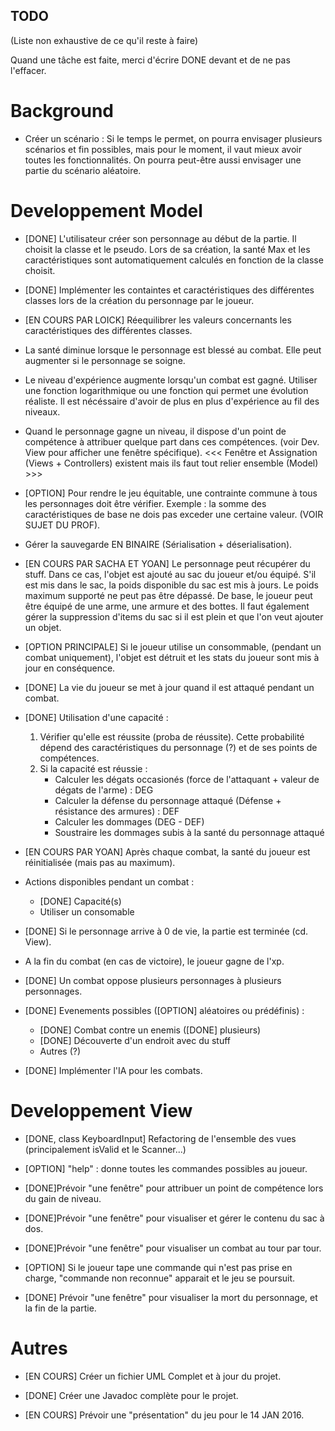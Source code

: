 ## TODO

(Liste non exhaustive de ce qu'il reste à faire)

Quand une tâche est faite, merci d'écrire DONE devant et de ne pas l'effacer.

# Background 

* Créer un scénario : Si le temps le permet, on pourra envisager plusieurs scénarios et fin possibles, mais pour le moment, il vaut mieux avoir toutes les fonctionnalités. On pourra peut-être aussi envisager une partie du scénario aléatoire. 

# Developpement Model

* [DONE] L'utilisateur créer son personnage au début de la partie. Il choisit la classe et le pseudo. Lors de sa création, la santé Max et les caractéristiques sont automatiquement calculés en fonction de la classe choisit. 

* [DONE] Implémenter les containtes et caractéristiques des différentes classes lors de la création du personnage par le joueur. 

* [EN COURS PAR LOICK] Réequilibrer les valeurs concernants les caractéristiques des différentes classes.

* La santé diminue lorsque le personnage est blessé au combat. Elle peut augmenter si le personnage se soigne.

* Le niveau d'expérience augmente lorsqu'un combat est gagné. Utiliser une fonction logarithmique ou une fonction qui permet une évolution réaliste. Il est nécéssaire d'avoir de plus en plus d'expérience au fil des niveaux. 

* Quand le personnage gagne un niveau, il dispose d'un point de compétence à attribuer quelque part dans ces compétences. (voir Dev. View pour afficher une fenêtre spécifique). <<< Fenêtre et Assignation (Views + Controllers) existent mais ils faut tout relier ensemble (Model) >>> 

* [OPTION] Pour rendre le jeu équitable, une contrainte commune à tous les personnages doit être vérifier. Exemple : la somme des caractéristiques de base ne dois pas exceder une certaine valeur. (VOIR SUJET DU PROF).  

* Gérer la sauvegarde EN BINAIRE (Sérialisation + déserialisation). 

* [EN COURS PAR SACHA ET YOAN] Le personnage peut récupérer du stuff. Dans ce cas, l'objet est ajouté au sac du joueur et/ou équipé. S'il est mis dans le sac, la poids disponible du sac est mis à jours. Le poids maximum supporté ne peut pas être dépassé. De base, le joueur peut être équipé de une arme, une armure et des bottes. Il faut également gérer la suppression d'items du sac si il est plein et que l'on veut ajouter un objet.

* [OPTION PRINCIPALE] Si le joueur utilise un consommable, (pendant un combat uniquement), l'objet est détruit et les stats du joueur sont mis à jour en conséquence. 

* [DONE] La vie du joueur se met à jour quand il est attaqué pendant un combat.

* [DONE] Utilisation d'une capacité : 
    1. Vérifier qu'elle est réussite (proba de réussite). Cette probabilité dépend des caractéristiques du personnage (?) et de ses points de compétences. 
    2. Si la capacité est réussie : 
        - Calculer les dégats occasionés (force de l'attaquant + valeur de dégats de l'arme) : DEG
        - Calculer la défense du personnage attaqué (Défense + résistance des armures) : DEF
        - Calculer les dommages (DEG - DEF)
        - Soustraire les dommages subis à la santé du personnage attaqué

* [EN COURS PAR YOAN] Après chaque combat, la santé du joueur est réinitialisée (mais pas au maximum). 

* Actions disponibles pendant un combat : 
    - [DONE] Capacité(s)
    - Utiliser un consomable
    
* [DONE] Si le personnage arrive à 0 de vie, la partie est terminée (cd. View).

* A la fin du combat (en cas de victoire), le joueur gagne de l'xp. 

* [DONE] Un combat oppose plusieurs personnages à plusieurs personnages.

* [DONE] Evenements possibles ([OPTION] aléatoires ou prédéfinis) :
    - [DONE] Combat contre un enemis ([DONE] plusieurs)
    - [DONE] Découverte d'un endroit avec du stuff
    - Autres (?)
    
* [DONE] Implémenter l'IA pour les combats.

# Developpement View

* [DONE, class KeyboardInput] Refactoring de l'ensemble des vues (principalement isValid et le Scanner...)

* [OPTION] "help" : donne toutes les commandes possibles au joueur. 

* [DONE]Prévoir "une fenêtre" pour attribuer un point de compétence lors du gain de niveau.

* [DONE]Prévoir "une fenêtre" pour visualiser et gérer le contenu du sac à dos.  

* [DONE]Prévoir "une fenêtre" pour visualiser un combat au tour par tour.

* [OPTION] Si le joueur tape une commande qui n'est pas prise en charge, "commande non reconnue" apparait et le jeu se poursuit. 

* [DONE] Prévoir "une fenêtre" pour visualiser la mort du personnage, et la fin de la partie.

# Autres

* [EN COURS] Créer un fichier UML Complet et à jour du projet.

* [DONE] Créer une Javadoc complète pour le projet.

* [EN COURS] Prévoir une "présentation" du jeu pour le 14 JAN 2016.
